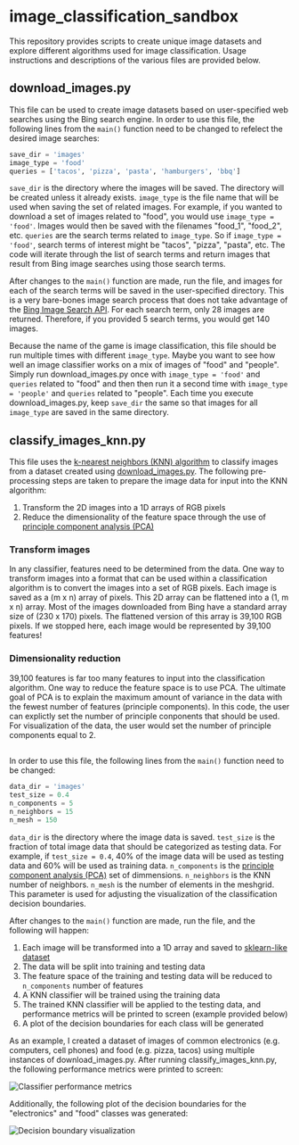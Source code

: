 # image_classification_sandbox

This repository provides scripts to create unique image datasets and explore different algorithms used for image classification. Usage instructions and descriptions of the various files are provided below.

## <a name="download"></a>download_images.py

This file can be used to create image datasets based on user-specified web searches using the Bing search engine. In order to use this file, the following lines from the ```main()``` function need to be changed to refelect the desired image searches:

```python
save_dir = 'images'
image_type = 'food'
queries = ['tacos', 'pizza', 'pasta', 'hamburgers', 'bbq']
```

```save_dir``` is the directory where the images will be saved. The directory will be created unless it already exists. ```image_type``` is the file name that will be used when saving the set of related images. For example, if you wanted to download a set of images related to "food", you would use ```image_type = 'food'```. Images would then be saved with the filenames "food_1", "food_2", etc. ```queries``` are the search terms related to ```image_type```. So if ```image_type = 'food'```, search terms of interest might be "tacos", "pizza", "pasta", etc. The code will iterate through the list of search terms and return images that result from Bing image searches using those search terms.

After changes to the ```main()``` function are made, run the file, and images for each of the search terms will be saved in the user-specified directory. This is a very bare-bones image search process that does not take advantage of the [Bing Image Search API](https://www.microsoft.com/cognitive-services/en-us/bing-image-search-api). For each search term, only 28 images are returned. Therefore, if you provided 5 search terms, you would get 140 images.

Because the name of the game is image classification, this file should be run multiple times with different ```image_type```. Maybe you want to see how well an image classifier works on a mix of images of "food" and "people". Simply run download_images.py once with ```image_type = 'food'``` and ```queries``` related to "food" and then then run it a second time with ```image_type = 'people'``` and ```queries``` related to "people". Each time you execute download_images.py, keep ```save_dir``` the same so that images for all ```image_type``` are saved in the same directory.

## classify_images_knn.py

This file uses the [k-nearest neighbors (KNN) algorithm](https://en.wikipedia.org/wiki/K-nearest_neighbors_algorithm) to classify images from a dataset created using [download_images.py](#download). The following pre-processing steps are taken to prepare the image data for input into the KNN algorithm:

1. Transform the 2D images into a 1D arrays of RGB pixels
2. Reduce the dimensionality of the feature space through the use of [principle component analysis (PCA)](https://en.wikipedia.org/wiki/Principal_component_analysis)

### Transform images

In any classifier, features need to be determined from the data. One way to transform images into a format that can be used within a classification algorithm is to convert the images into a set of RGB pixels. Each image is saved as a (m x n) array of pixels. This 2D array can be flattened into a (1, m x n) array. Most of the images downloaded from Bing have a standard array size of (230 x 170) pixels. The flattened version of this array is 39,100 RGB pixels. If we stopped here, each image would be represented by 39,100 features!

### Dimensionality reduction

39,100 features is far too many features to input into the classification algorithm. One way to reduce the feature space is to use PCA. The ultimate goal of PCA is to explain the maximum amount of variance in the data with the fewest number of features (principle components). In this code, the user can explictly set the number of principle conponents that should be used. For visualization of the data, the user would set the number of principle components equal to 2.

##

In order to use this file, the following lines from the ```main()``` function need to be changed:

```python
data_dir = 'images'
test_size = 0.4
n_components = 5
n_neighbors = 15
n_mesh = 150
```

```data_dir``` is the directory where the image data is saved. ```test_size``` is the fraction of total image data that should be categorized as testing data. For example, if ```test_size = 0.4```, 40% of the image data will be used as testing data and 60% will be used as training data. ```n_components``` is the [principle component analysis (PCA)](https://en.wikipedia.org/wiki/Principal_component_analysis) set of dimmensions. ```n_neighbors``` is the KNN number of neighbors. ```n_mesh``` is the number of elements in the meshgrid. This parameter is used for adjusting the visualization of the classification decision boundaries.

After changes to the ```main()``` function are made, run the file, and the following will happen:

1. Each image will be transformed into a 1D array and saved to [sklearn-like dataset](http://scikit-learn.org/stable/datasets/)
2. The data will be split into training and testing data
3. The feature space of the training and testing data will be reduced to ```n_components``` number of features
4. A KNN classifier will be trained using the training data
5. The trained KNN classifier will be applied to the testing data, and performance metrics will be printed to screen (example provided below)
6. A plot of the decision boundaries for each class will be generated

As an example, I created a dataset of images of common electronics (e.g. computers, cell phones) and food (e.g. pizza, tacos) using multiple instances of download_images.py. After running classify_images_knn.py, the following performance metrics were printed to screen:

![Classifier performance metrics](https://github.com/klmcmillan/image_classification_sandbox/blob/master/examples/knn_metrics.png)

Additionally, the following plot of the decision boundaries for the "electronics" and "food" classes was generated:

![Decision boundary visualization](https://github.com/klmcmillan/image_classification_sandbox/blob/master/examples/knn_classification.png)
